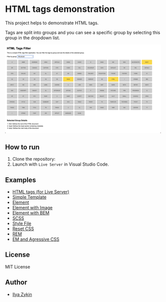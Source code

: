 # HTML tags demonstration

This project helps to demonstrate HTML tags.

Tags are split into groups and you can see a specific group by selecting this group in the dropdown list.

<img src="./images/project.png" alt="Project" />

## How to run

1. Clone the repository:
2. Launch with `Live Server` in Visual Studio Code.

## Examples

- [HTML tags (for Live Server)](./1_HTML-tags/index.html)
- [Simple Template](./2_TEMPLATE/index.html)
- [Element](./3_ELEMENT/index.html)
- [Element with Image](./4_ELEMENT_WITH_IMAGE/index.html)
- [Element with BEM](./5_ELEMENT_BEM/index.html)
- [SCSS](./6_SCSS_LEVELS/product-card.scss)
- [Style File](./7_STYLE_FILE/index.html)
- [Reset CSS](./8_RESET_CSS/index.html)
- [REM](./9_REM/index.html)
- [EM and Agressive CSS](./10_AGGRESSIVE_EM/index.html)

## License

MIT License

## Author

- [Ilya Zykin](https://github.com/the-teacher)
